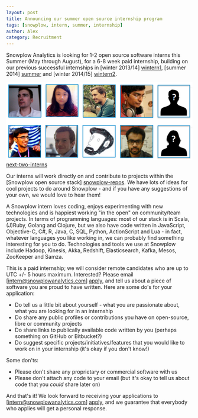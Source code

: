 ```yaml
---
layout: post
title: Announcing our summer open source internship program
tags: [snowplow, intern, summer, internship]
author: Alex
category: Recruitment
---
```


Snowplow Analytics is looking for 1-2 open source software interns this Summer (May through August), for a 6-8 week paid internship, building on our previous successful internships in [winter 2013/14] [wintern1], [summer 2014] [summer] and [winter 2014/15] [wintern2].

![next-two-interns] [next-two-interns]

<!--more-->

Our interns will work directly on and contribute to projects within the [Snowplow open source stack] [snowplow-repos]. We have lots of ideas for cool projects to do around Snowplow - and if you have any suggestions of your own, we would love to hear them!

A Snowplow intern loves coding, enjoys experimenting with new technologies and is happiest working "in the open" on community/team projects. In terms of programming languages: most of our stack is in Scala, (J)Ruby, Golang and Clojure, but we also have code written in JavaScript, Objective-C, C#, R, Java, C, SQL, Python, ActionScript and Lua - in fact, whatever languages you like working in, we can probably find something interesting for you to do. Technologies and tools we use at Snowplow include Hadoop, Kinesis, Akka, Redshift, Elasticsearch, Kafka, Mesos, ZooKeeper and Samza.

This is a paid internship; we will consider remote candidates who are up to UTC +/- 5 hours maximum. Interested? Please email [intern@snowplowanalytics.com] [apply], and tell us about a piece of software you are proud to have written. Here are some do's for your application:

* Do tell us a little bit about yourself - what you are passionate about, what you are looking for in an internship
* Do share any public profiles or contributions you have on open-source, libre or community projects
* Do share links to publically available code written by you (perhaps something on GitHub or Bitbucket?)
* Do suggest specific projects/initiatives/features that you would like to work on in your internship (it's okay if you don't know!)

Some don'ts:

* Please don't share any proprietary or commercial software with us
* Please don't attach any code to your email (but it's okay to tell us about code that you _could_ share later on)

And that's it! We look forward to receiving your applications to [intern@snowplowanalytics.com] [apply], and we guarantee that everybody who applies will get a personal response.

[next-two-interns]: /assets/img/blog/2015/04/next-two-interns.jpg

[wintern1]: /blog/2013/12/20/introducing-our-snowplow-winterns/
[summer]: /blog/2014/08/21/introducing-our-summer-interns/
[wintern2]: /blog/2015/01/25/introducing-our-2014-2015-winterns/

[snowplow-repos]: https://github.com/snowplow
[apply]: mailto:intern@snowplowanalytics.com
